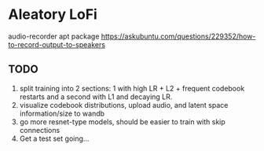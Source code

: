 
# Aleatory LoFi
audio-recorder apt package
https://askubuntu.com/questions/229352/how-to-record-output-to-speakers


## TODO

1. split training into 2 sections: 1 with high LR + L2 + frequent codebook restarts and a second with L1 and decaying LR.
2. visualize codebook distributions, upload audio, and latent space information/size to wandb
3. go more resnet-type models, should be easier to train with skip connections
4. Get a test set going...
